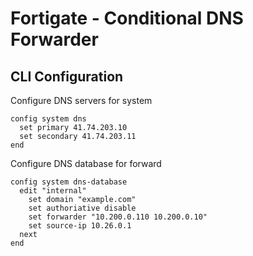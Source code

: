 # Fortigate - Conditional DNS Forwarder

## CLI Configuration

Configure DNS servers for system

```
config system dns
  set primary 41.74.203.10
  set secondary 41.74.203.11
end
```

Configure DNS database for forward

```
config system dns-database
  edit "internal"
    set domain "example.com"
    set authoriative disable
    set forwarder "10.200.0.110 10.200.0.10"
    set source-ip 10.26.0.1
  next
end
```

